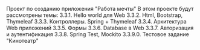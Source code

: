 Проект по созданию приложения "Работа мечты"
В этом проекте будут рассмотрены темы:
3.3.1. Hello world для Web
   3.3.2. Html, Bootstrap, Thymeleaf
   3.3.3. Контроллеры. Spring + Thymeleaf
   3.3.4. Архитектура Web приложений
   3.3.5. Формы
   3.3.6. Database в Web
   3.3.7. Авторизация и аутентификация
   3.3.8. Spring Test, Mockito
   3.3.9.0. Тестовое задание "Кинотеатр"